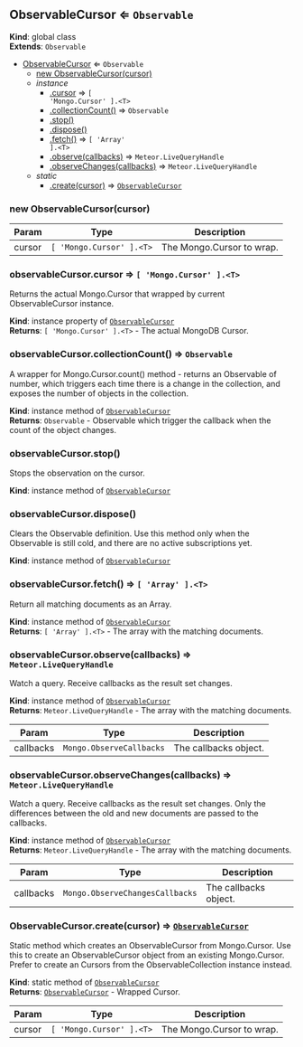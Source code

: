 <a name="ObservableCursor"></a>

## ObservableCursor ⇐ <code>Observable</code>
**Kind**: global class  
**Extends**: <code>Observable</code>  

* [ObservableCursor](#ObservableCursor) ⇐ <code>Observable</code>
    * [new ObservableCursor(cursor)](#new_ObservableCursor_new)
    * _instance_
        * [.cursor](#ObservableCursor+cursor) ⇒ <code>[ &#x27;Mongo.Cursor&#x27; ].&lt;T&gt;</code>
        * [.collectionCount()](#ObservableCursor+collectionCount) ⇒ <code>Observable</code>
        * [.stop()](#ObservableCursor+stop)
        * [.dispose()](#ObservableCursor+dispose)
        * [.fetch()](#ObservableCursor+fetch) ⇒ <code>[ &#x27;Array&#x27; ].&lt;T&gt;</code>
        * [.observe(callbacks)](#ObservableCursor+observe) ⇒ <code>Meteor.LiveQueryHandle</code>
        * [.observeChanges(callbacks)](#ObservableCursor+observeChanges) ⇒ <code>Meteor.LiveQueryHandle</code>
    * _static_
        * [.create(cursor)](#ObservableCursor.create) ⇒ [<code>ObservableCursor</code>](#ObservableCursor)

<a name="new_ObservableCursor_new"></a>

### new ObservableCursor(cursor)

| Param | Type | Description |
| --- | --- | --- |
| cursor | <code>[ &#x27;Mongo.Cursor&#x27; ].&lt;T&gt;</code> | The Mongo.Cursor to wrap. |

<a name="ObservableCursor+cursor"></a>

### observableCursor.cursor ⇒ <code>[ &#x27;Mongo.Cursor&#x27; ].&lt;T&gt;</code>
Returns the actual Mongo.Cursor that wrapped by current ObservableCursor instance.

**Kind**: instance property of [<code>ObservableCursor</code>](#ObservableCursor)  
**Returns**: <code>[ &#x27;Mongo.Cursor&#x27; ].&lt;T&gt;</code> - The actual MongoDB Cursor.  
<a name="ObservableCursor+collectionCount"></a>

### observableCursor.collectionCount() ⇒ <code>Observable</code>
A wrapper for Mongo.Cursor.count() method - returns an Observable of number, which
triggers each time there is a change in the collection, and exposes the number of
objects in the collection.

**Kind**: instance method of [<code>ObservableCursor</code>](#ObservableCursor)  
**Returns**: <code>Observable</code> - Observable which trigger the callback when the
count of the object changes.  
<a name="ObservableCursor+stop"></a>

### observableCursor.stop()
Stops the observation on the cursor.

**Kind**: instance method of [<code>ObservableCursor</code>](#ObservableCursor)  
<a name="ObservableCursor+dispose"></a>

### observableCursor.dispose()
Clears the Observable definition.
Use this method only when the Observable is still cold, and there are no active subscriptions yet.

**Kind**: instance method of [<code>ObservableCursor</code>](#ObservableCursor)  
<a name="ObservableCursor+fetch"></a>

### observableCursor.fetch() ⇒ <code>[ &#x27;Array&#x27; ].&lt;T&gt;</code>
Return all matching documents as an Array.

**Kind**: instance method of [<code>ObservableCursor</code>](#ObservableCursor)  
**Returns**: <code>[ &#x27;Array&#x27; ].&lt;T&gt;</code> - The array with the matching documents.  
<a name="ObservableCursor+observe"></a>

### observableCursor.observe(callbacks) ⇒ <code>Meteor.LiveQueryHandle</code>
Watch a query. Receive callbacks as the result set changes.

**Kind**: instance method of [<code>ObservableCursor</code>](#ObservableCursor)  
**Returns**: <code>Meteor.LiveQueryHandle</code> - The array with the matching documents.  

| Param | Type | Description |
| --- | --- | --- |
| callbacks | <code>Mongo.ObserveCallbacks</code> | The callbacks object. |

<a name="ObservableCursor+observeChanges"></a>

### observableCursor.observeChanges(callbacks) ⇒ <code>Meteor.LiveQueryHandle</code>
Watch a query. Receive callbacks as the result set changes.
Only the differences between the old and new documents are passed to the callbacks.

**Kind**: instance method of [<code>ObservableCursor</code>](#ObservableCursor)  
**Returns**: <code>Meteor.LiveQueryHandle</code> - The array with the matching documents.  

| Param | Type | Description |
| --- | --- | --- |
| callbacks | <code>Mongo.ObserveChangesCallbacks</code> | The callbacks object. |

<a name="ObservableCursor.create"></a>

### ObservableCursor.create(cursor) ⇒ [<code>ObservableCursor</code>](#ObservableCursor)
Static method which creates an ObservableCursor from Mongo.Cursor.
 Use this to create an ObservableCursor object from an existing Mongo.Cursor.
 Prefer to create an Cursors from the ObservableCollection instance instead.

**Kind**: static method of [<code>ObservableCursor</code>](#ObservableCursor)  
**Returns**: [<code>ObservableCursor</code>](#ObservableCursor) - Wrapped Cursor.  

| Param | Type | Description |
| --- | --- | --- |
| cursor | <code>[ &#x27;Mongo.Cursor&#x27; ].&lt;T&gt;</code> | The Mongo.Cursor to wrap. |

